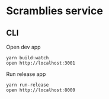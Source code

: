 # Scramblies service

## CLI

Open dev app
```shell
yarn build:watch
open http://localhost:3001
```

Run release app
```shell
yarn run-release
open http://localhost:8000
```
